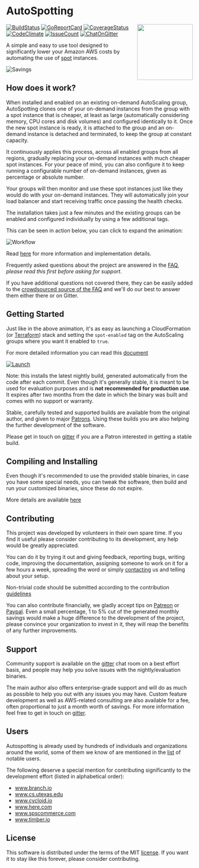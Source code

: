 # AutoSpotting #

<!-- markdownlint-disable MD033 -->

<img src="logo.png" width="150" align="right">

[![BuildStatus](https://travis-ci.org/cristim/autospotting.svg?branch=master)](https://travis-ci.org/cristim/autospotting)
[![GoReportCard](https://goreportcard.com/badge/github.com/cristim/autospotting)](https://goreportcard.com/report/github.com/cristim/autospotting)
[![CoverageStatus](https://coveralls.io/repos/github/cristim/autospotting/badge.svg?branch=master)](https://coveralls.io/github/cristim/autospotting?branch=master)
[![CodeClimate](https://codeclimate.com/github/cristim/autospotting/badges/gpa.svg)](https://codeclimate.com/github/cristim/autospotting)
[![IssueCount](https://codeclimate.com/github/cristim/autospotting/badges/issue_count.svg)](https://codeclimate.com/github/cristim/autospotting)
[![ChatOnGitter](https://badges.gitter.im/cristim/autospotting.svg)](https://gitter.im/cristim/autospotting?utm_source=badge&utm_medium=badge&utm_campaign=pr-badge)

A simple and easy to use tool designed to significantly lower your Amazon AWS
costs by automating the use of [spot](https://aws.amazon.com/ec2/spot)
instances.

![Savings](https://cdn.cloudprowess.com/images/savings.png)

## How does it work? ##

When installed and enabled on an existing on-demand AutoScaling group,
AutoSpotting clones one of your on-demand instances from the group with a spot
instance that is cheaper, at least as large (automatically considering memory,
CPU cores and disk volumes) and configured identically to it. Once the new spot
instance is ready, it is attached to the group and an on-demand instance is
detached and terminated, to keep the group at constant capacity.

It continuously applies this process, across all enabled groups from all
regions, gradually replacing your on-demand instances with much cheaper spot
instances. For your peace of mind, you can also configure it to keep running a
configurable number of on-demand instances, given as percentage or absolute
number.

Your groups will then monitor and use these spot instances just like they would
do with your on-demand instances. They will automatically join your load
balancer and start receiving traffic once passing the health checks.

The installation takes just a few minutes and the existing groups can be enabled
and configured individually by using a few additional tags.

This can be seen in action below, you can click to expand the animation:

![Workflow](https://cdn.cloudprowess.com/images/autospotting.gif)

Read [here](TECHNICAL_DETAILS.md) for more information and implementation
details.

Frequently asked questions about the project are answered in the [FAQ](FAQ.md),
*please read this first before asking for support*.

If you have additional questions not covered there, they can be easily added to
the [crowdsourced source of the FAQ](https://etherpad.net/p/AutoSpotting_FAQ)
and we'll do our best to answer them either there or on Gitter.

## Getting Started ##

Just like in the above animation, it's as easy as launching a CloudFormation (or
[Terraform](https://github.com/cristim/autospotting/tree/master/terraform))
stack and setting the `spot-enabled` tag on the AutoScaling groups where
you want it enabled to `true`.

For more detailed information you can read this [document](START.md)

[![Launch](https://s3.amazonaws.com/cloudformation-examples/cloudformation-launch-stack.png)](https://console.aws.amazon.com/cloudformation/home?region=us-east-1#/stacks/new?stackName=AutoSpotting&templateURL=https://s3.amazonaws.com/cloudprowess/nightly/template.json)

Note: this installs the latest nightly build, generated automatically from the
 code after each commit. Even though it's generally stable, it is meant to be
 used for evaluation purposes and is **not recommended for production use**. It
 expires after two months from the date in which the binary was built and comes
 with no support or warranty.

Stable, carefully tested and supported builds are available from the original
author, and given to major [Patrons](https://www.patreon.com/cristim). Using
these builds you are also helping the further development of the software.

Please get in touch on [gitter](https://gitter.im/cristim) if you are a Patron
interested in getting a stable build.

## Compiling and Installing ##

Even though it's recommended to use the provided stable binaries, in case you
have some special needs, you can tweak the software, then build and run your
customized binaries, since these do not expire.

More details are available [here](CUSTOM_BUILDS.md)

## Contributing ##

This project was developed by volunteers in their own spare time. If you find it
useful please consider contributing to its development, any help would be
greatly appreciated.

You can do it by trying it out and giving feedback, reporting bugs, writing
code, improving the documentation, assigning someone to work on it for a few
hours a week, spreading the word or simply
[contacting](https://gitter.im/cristim/autospotting) us and telling about your
setup.

Non-trivial code should be submitted according to the contribution
[guidelines](CONTRIBUTING.md)

You can also contribute financially, we gladly accept tips on
[Patreon](https://www.patreon.com/cristim) or
[Paypal](https://paypal.me/cristim). Even a small percentage, 1 to 5% cut of the
generated monthly savings would make a huge difference to the development of the
project, please convince your organization to invest in it, they will reap the
benefits of any further improvements.

## Support ##

Community support is available on the
[gitter](https://gitter.im/cristim/autospotting) chat room on a best effort
basis, and people may help you solve issues with the nightly/evaluation
binaries.

The main author also offers enterprise-grade support and will do as much as
possible to help you out with any issues you may have. Custom feature
development as well as AWS-related consulting are also available for a fee,
often proportional to just a month worth of savings. For more information feel
free to get in touch on [gitter](https://gitter.im/cristim).

## Users ##

Autospotting is already used by hundreds of individuals and organizations around
the world, some of them we know of are mentioned in the [list](USERS.md) of
notable users.

The following deserve a special mention for contributing significantly to the
development effort (listed in alphabetical order):

- www.branch.io
- www.cs.utexas.edu
- www.cycloid.io
- www.here.com
- www.spscommerce.com
- www.timber.io

## License ##

This software is distributed under the terms of the MIT [license](LICENSE).
If you want it to stay like this forever, please consider contributing.
